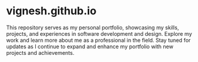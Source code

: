 # vignesh.github.io
This repository serves as my personal portfolio, showcasing my skills, projects, and experiences in software development and design. Explore my work and learn more about me as a professional in the field. Stay tuned for updates as I continue to expand and enhance my portfolio with new projects and achievements.
